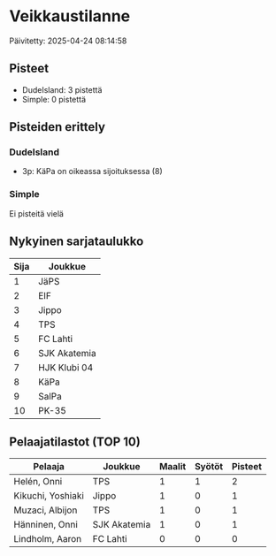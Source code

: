 # Veikkaustilanne

Päivitetty: 2025-04-24 08:14:58

## Pisteet

- DudeIsland: 3 pistettä
- Simple: 0 pistettä

## Pisteiden erittely

### DudeIsland

- 3p: KäPa on oikeassa sijoituksessa (8)

### Simple

Ei pisteitä vielä

## Nykyinen sarjataulukko

| Sija | Joukkue |
|------|--------|
| 1 | JäPS |
| 2 | EIF |
| 3 | Jippo |
| 4 | TPS |
| 5 | FC Lahti |
| 6 | SJK Akatemia |
| 7 | HJK Klubi 04 |
| 8 | KäPa |
| 9 | SalPa |
| 10 | PK-35 |

## Pelaajatilastot (TOP 10)

| Pelaaja | Joukkue | Maalit | Syötöt | Pisteet |
|---------|---------|--------|--------|--------|
| Helén, Onni | TPS | 1 | 1 | 2 |
| Kikuchi, Yoshiaki | Jippo | 1 | 0 | 1 |
| Muzaci, Albijon | TPS | 1 | 0 | 1 |
| Hänninen, Onni | SJK Akatemia | 1 | 0 | 1 |
| Lindholm, Aaron | FC Lahti | 0 | 0 | 0 |
